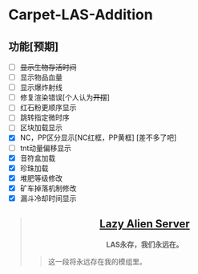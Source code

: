 # Carpet-LAS-Addition
## **功能[预期]**
- [ ] ~~显示生物存活时间~~
- [ ] 显示物品血量
- [ ] 显示爆炸射线
- [ ] 修复渲染错误[个人认为~~开摆~~]
- [ ] 红石粉更顺序显示
- [ ] 跳转指定微时序
- [ ] 区块加载显示
- [x] NC，PP区分显示[NC红框，PP黄框] [差不多了吧]
- [ ] tnt动量偏移显示
- [x] 音符盒加载
- [x] 珍珠加载
- [x] 堆肥等级修改
- [x] 矿车掉落机制修改
- [x] 漏斗冷却时间显示

>##  [<center>**Lazy Alien Server**</center>](LAS/Lazy-Alien-Server.md)
>  **<center>LAS永存，我们永远在。</center>**
>> 这一段将永远存在我的模组里。
> 